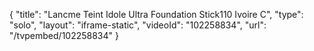 {
    "title": "Lancme Teint Idole Ultra Foundation Stick110 Ivoire C",
    "type": "solo",
    "layout": "iframe-static",
    "videoId": "102258834",
    "url": "\/tvpembed\/102258834"
}